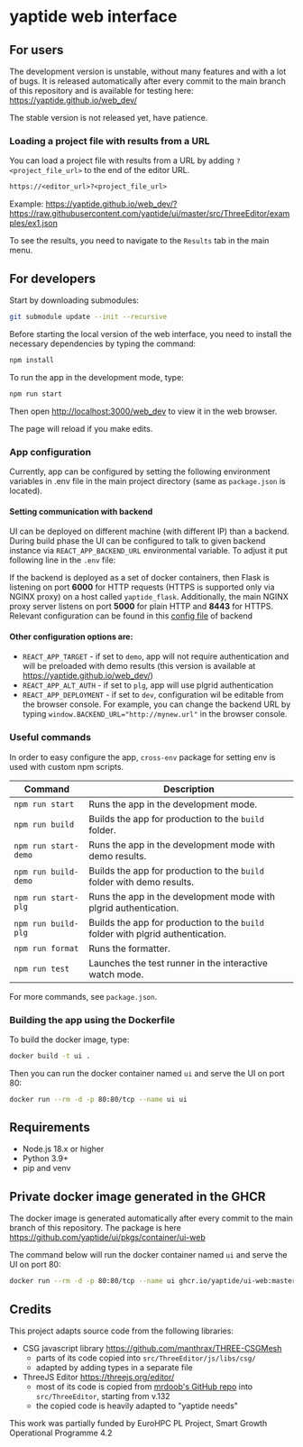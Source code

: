# yaptide web interface

## For users

The development version is unstable, without many features and with a lot of bugs.
It is released automatically after every commit to the main branch of this repository and is available for testing here:
<https://yaptide.github.io/web_dev/>

The stable version is not released yet, have patience.

### Loading a project file with results from a URL

You can load a project file with results from a URL by adding `?<project_file_url>` to the end of the editor URL.

```txt
https://<editor_url>?<project_file_url>
```

Example: <https://yaptide.github.io/web_dev/?https://raw.githubusercontent.com/yaptide/ui/master/src/ThreeEditor/examples/ex1.json>

To see the results, you need to navigate to the `Results` tab in the main menu.

## For developers

Start by downloading submodules:

```bash
git submodule update --init --recursive
```

Before starting the local version of the web interface, you need to install the necessary dependencies by typing the command:

```bash
npm install
```

To run the app in the development mode, type:

```bash
npm run start
```

Then open [http://localhost:3000/web_dev](http://localhost:3000/web_dev) to view it in the web browser.

The page will reload if you make edits.

### App configuration

Currently, app can be configured by setting the following environment variables in .env file in the main project directory (same as `package.json` is located).

#### Setting communication with backend
UI can be deployed on different machine (with different IP) than a backend. During build phase the UI can be configured to talk to given backend instance via `REACT_APP_BACKEND_URL` environmental variable. To adjust it put following line in the `.env` file:

If the backend is deployed as a set of docker containers, then Flask is listening on port **6000** for HTTP requests (HTTPS is supported only via NGINX proxy) on a host called `yaptide_flask`. 
Additionally, the main NGINX proxy server listens on port **5000** for plain HTTP and **8443** for HTTPS. Relevant configuration can be found in this [config file](https://github.com/yaptide/yaptide/blob/master/nginx.conf) of backend 


#### Other configuration options are:
- `REACT_APP_TARGET` - if set to `demo`, app will not require authentication and will be preloaded with demo results (this version is available at <https://yaptide.github.io/web_dev/>)
- `REACT_APP_ALT_AUTH` - if set to `plg`, app will use plgrid authentication
- `REACT_APP_DEPLOYMENT` - if set to `dev`, configuration wil be editable from the browser console. For example, you can change the backend URL by typing `window.BACKEND_URL="http://mynew.url"` in the browser console.

### Useful commands

In order to easy configure the app, `cross-env` package for setting env is used with custom npm scripts.

| Command               | Description                                                                 |
| --------------------- | --------------------------------------------------------------------------- |
| `npm run start`       | Runs the app in the development mode.                                       |
| `npm run build`       | Builds the app for production to the `build` folder.                        |
| `npm run start-demo`  | Runs the app in the development mode with demo results.                     |
| `npm run build-demo`  | Builds the app for production to the `build` folder with demo results.      |
| `npm run start-plg`   | Runs the app in the development mode with plgrid authentication.            |
| `npm run build-plg`   | Builds the app for production to the `build` folder with plgrid authentication. |
| `npm run format`      | Runs the formatter.                                                         |
| `npm run test`        | Launches the test runner in the interactive watch mode.                     |

For more commands, see `package.json`.

### Building the app using the Dockerfile

To build the docker image, type:

```bash
docker build -t ui .
```

Then you can run the docker container named `ui` and serve the UI on port 80:

```bash
docker run --rm -d -p 80:80/tcp --name ui ui
```

## Requirements

- Node.js 18.x or higher
- Python 3.9+
- pip and venv

## Private docker image generated in the GHCR

The docker image is generated automatically after every commit to the main branch of this repository.
The package is here <https://github.com/yaptide/ui/pkgs/container/ui-web>

The command below will run the docker container named `ui` and serve the UI on port 80:

```bash
docker run --rm -d -p 80:80/tcp --name ui ghcr.io/yaptide/ui-web:master
```

## Credits

This project adapts source code from the following libraries:

- CSG javascript library <https://github.com/manthrax/THREE-CSGMesh>
  - parts of its code copied into `src/ThreeEditor/js/libs/csg/`
  - adapted by adding types in a separate file
- ThreeJS Editor <https://threejs.org/editor/>
  - most of its code is copied from [mrdoob's GitHub repo](https://github.com/mrdoob/three.js/tree/r132/editor) into `src/ThreeEditor`, starting from v.132
  - the copied code is heavily adapted to "yaptide needs"

This work was partially funded by EuroHPC PL Project, Smart Growth Operational Programme 4.2

